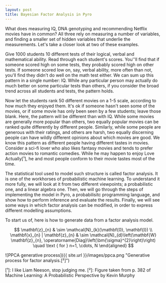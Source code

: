 ```yaml
---
layout: post
title: Bayesian Factor Analysis in Pyro
---
```


What does measuring IQ, DNA genotyping and recommending Netflix movies have in common? All three rely on measuring a number of variables, and finding a smaller set of hidden variables that underlie the measurements. Let's take a closer look at two of these examples.

Give 1000 students 10 different tests of their logical, verbal and mathematical ability. Read through each student's scores. You''ll find that if someone scored high on some tests, they probably scored high on other tests. If someone scored low on, say, verbal ability, more often than not, you'll find they didn't do well on the math test either. We can sum up this pattern in a single number: IQ. While any particular person may actually do much better on some particular tests than others, if you consider the broad trend across all students and tests, the pattern holds.

Now let the students rank 50 different movies on a 1-5 scale, according to how much they enjoyed them. It's ok if someone hasn't seen some of the movies, or if some movie has only been seen by a few students; leave those blank. Here, the pattern will be different than with IQ. While some movies are generally more popular than others, two equally popular movies can be ranked quite differently by different people. Similarly, while some people are generous with their ratings, and others are harsh, two equally discerning people can have wildly different opinions about which movies are good. We know this pattern as different people having different tastes in movies. Consider a sci-fi lover who also likes fantasy movies and tends to prefer action movies to romantic comedies. While he may happen to enjoy Love Actually[¹], he and most people conform to their movie tastes most of the time. 

The statistical tool used to model such structure is called factor analysis. It is one of the workhorses of probabilistic machine learning. To understand it more fully, we will look at it from two different viewpoints; a probabilistic one, and a linear algebra one. Then, we will go through the steps of implementing the model in Pyro, a probabilisitc programming language, and show how to perform inference and evaluate the results. Finally, we will see some ways in which factor analysis can be modified, in order to express different modelling assumptions.

To start us of, here is how to generate data from a factor analysis model.

$$
\mathbf{z}_{n} & \sim \mathcal{N}_{k}(\mathbf{0}, \mathbf{I}) \\
\mathbf{x}_{n} | \mathbf{z}_{n} & \sim \mathcal{N}_{d}\left(\mathbf{W} \mathbf{z}_{n}, \operatorname{Diag}\left(\bm{\sigma}^{2}\right)\right)  \quad \text { for } n=1, \cdots, N
\end{aligned}
$$

![PPCA generative process]({{ site.url }}/images/ppca.png "Generative process for factor analysis.[²]")



[¹]: I like Liam Neeson, stop judging me. 
[²]: Figure taken from p. 382 of Machine Learning: A Probabilistic Perspective by Kevin Murphy